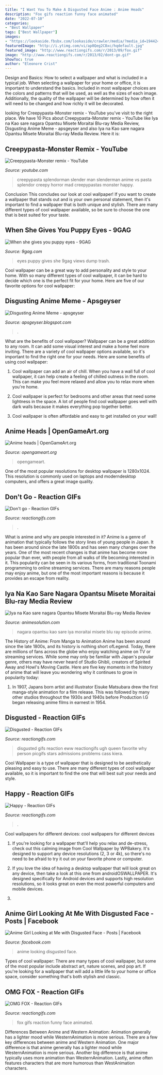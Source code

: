 ```yaml
---
title: "I Want You To Make A Disgusted Face Anime : Anime Heads"
description: "Fox gifs reaction funny face animated"
date: "2022-07-10"
categories:
- "Best Wallpaper"
tags: ["Best Wallpaper"]
images:
- "https://lookaside.fbsbx.com/lookaside/crawler/media/?media_id=1944243892388293"
featuredImage: "http://i.ytimg.com/vi/ap0Qeg2C8xc/hqdefault.jpg"
featured_image: "http://www.reactiongifs.com/r/2013/09/fox.gif"
image: "http://www.reactiongifs.com/r/2013/02/dont-go.gif"
ShowToc: true
author: "Eleonore Crist"
---
```



Design and Basics: How to select a wallpaper and what is included in a typical job.
When selecting a wallpaper for your home or office, it is important to understand the basics. Included in most wallpaper choices are the colors and patterns that will be used, as well as the sizes of each image. Additionally, the quality of the wallpaper will be determined by how often it will need to be changed and how richly it will be decorated.

	

		
looking for Creepypasta-Monster remix - YouTube you've visit to the right place. We have 10 Pics about Creepypasta-Monster remix - YouTube like Iya na Kao sare nagara Opantsu Misete Moraitai Blu-ray Media Review, Disgusting Anime Meme - apsgeyser and also Iya na Kao sare nagara Opantsu Misete Moraitai Blu-ray Media Review. Here it is:
		
    
## Creepypasta-Monster Remix - YouTube

<img loading=lazy src="http://i.ytimg.com/vi/ap0Qeg2C8xc/hqdefault.jpg" onerror="this.onerror=null;this.src='https://tse3.mm.bing.net/th?id=OIP.HCgPcmsW043Y-23IKQqZgAHaFj&amp;pid=15.1';" alt="Creepypasta-Monster remix - YouTube">

_Source: youtube.com_

>creepypasta splendorman slender man slenderman anime vs pasta splendor creepy horror mad creepypastas monster happy. 

	

Conclusion
This concludes our look at cool wallpaper! If you want to create a wallpaper that stands out and is your own personal statement, then it's important to find a wallpaper that is both unique and stylish. There are many different types of cool wallpaper available, so be sure to choose the one that is best suited for your taste.

    
## When She Gives You Puppy Eyes - 9GAG

<img loading=lazy src="https://images-cdn.9gag.com/photo/aQpXGr7_700b.jpg" onerror="this.onerror=null;this.src='https://tse1.mm.bing.net/th?id=OIP.Ey5xtfScwdNRe2_3_tR2xwHaFC&amp;pid=15.1';" alt="When she gives you puppy eyes - 9GAG">

_Source: 9gag.com_

>eyes puppy gives she 9gag views dump trash. 

	

Cool wallpaper can be a great way to add personality and style to your home. With so many different types of cool wallpaper, it can be hard to decide which one is the perfect fit for your home. Here are five of our favorite options for cool wallpaper: 

    
## Disgusting Anime Meme - Apsgeyser

<img loading=lazy src="https://pics.me.me/my-face-while-reading-177013-disgusting-my-face-at-the-44204955.png" onerror="this.onerror=null;this.src='https://tse1.mm.bing.net/th?id=OIP.lMqouo1B1DbB_ILAI2d0NAHaIB&amp;pid=15.1';" alt="Disgusting Anime Meme - apsgeyser">

_Source: apsgeyser.blogspot.com_

>. 

	

What are the benefits of cool wallpaper?
Wallpaper can be a great addition to any room. It can add some visual interest and make a home feel more inviting. There are a variety of cool wallpaper options available, so it's important to find the right one for your needs. Here are some benefits of using cool wallpaper: 
1. Cool wallpaper can add an air of chill. When you have a wall full of cool wallpaper, it can help create a feeling of chilled outness in the room. This can make you feel more relaxed and allow you to relax more when you're home. 

2. Cool wallpaper is perfect for bedrooms and other areas that need some lightness in the space. A lot of people find cool wallpaper goes well with dark walls because it makes everything pop together better. 

3. Cool wallpaper is often affordable and easy to get installed on your wall!

    
## Anime Heads | OpenGameArt.org

<img loading=lazy src="https://opengameart.org/sites/default/files/s.jpg" onerror="this.onerror=null;this.src='https://tse1.mm.bing.net/th?id=OIP.nCXnUhsGaM8JcDGeZwX5VgHaHa&amp;pid=15.1';" alt="Anime heads | OpenGameArt.org">

_Source: opengameart.org_

>opengameart. 

	

One of the most popular resolutions for desktop wallpaper is 1280x1024. This resolution is commonly used on laptops and moderndesktop computers, and offers a great image quality.

    
## Don&#039;t Go - Reaction GIFs

<img loading=lazy src="http://www.reactiongifs.com/r/2013/02/dont-go.gif" onerror="this.onerror=null;this.src='https://tse4.mm.bing.net/th?id=OIP.sLVfTe8Xdq-DOQdoqchvwgHaDf&amp;pid=15.1';" alt="Don&#039;t go - Reaction GIFs">

_Source: reactiongifs.com_

>. 

	

What is anime and why are people interested in it?
Anime is a genre of animation that typically follows the story lines of young people in Japan. It has been around since the late 1800s and has seen many changes over the years. One of the most recent changes is that anime has become more popular than ever, with people from all walks of life becoming interested in it. This popularity can be seen in its various forms, from traditional Toonami programming to online streaming services. There are many reasons people may enjoy anime, but one of the most important reasons is because it provides an escape from reality.

    
## Iya Na Kao Sare Nagara Opantsu Misete Moraitai Blu-ray Media Review

<img loading=lazy src="https://animesolution.com/wp-content/uploads/2018/09/IyaPan-01_02.13_2018.09.03_13.29.15.jpg" onerror="this.onerror=null;this.src='https://tse2.mm.bing.net/th?id=OIP.pY6CZirIbiJZnrFkjB81jgHaEK&amp;pid=15.1';" alt="Iya na Kao sare nagara Opantsu Misete Moraitai Blu-ray Media Review">

_Source: animesolution.com_

>nagara opantsu kao sare iya moraitai misete blu ray episode anime. 

	

The History of Anime: From Manga to Animation
Anime has been around since the late 1800s, and its history is nothing short ofLegend. Today, there are millions of fans across the globe who enjoy watching anime on TV or streaming services. While some may only be familiar with Japan's popular genre, others may have never heard of Studio Ghibli, creators of Spirited Away and Howl's Moving Castle. Here are five key moments in the history of anime that will leave you wondering why it continues to grow in popularity today:
1) In 1907, Japans born artist and illustrator Eisuke Matsubara drew the first manga-style animation for a film release. This was followed by many other studios throughout the 1930s and 1940s before Production I.G began releasing anime films in earnest in 1954.

    
## Disgusted - Reaction GIFs

<img loading=lazy src="http://www.reactiongifs.com/r/2012/11/disgusted.gif" onerror="this.onerror=null;this.src='https://tse3.mm.bing.net/th?id=OIP.9RSLpMGMomqmJ_DcjQ-k0AHaFH&amp;pid=15.1';" alt="Disgusted - Reaction GIFs">

_Source: reactiongifs.com_

>disgusted gifs reaction eww reactiongifs ugh queen favorite why person picgifs stars admissions problems cass kiera. 

	

Cool Wallpaper is a type of wallpaper that is designed to be aesthetically pleasing and easy to use. There are many different types of cool wallpaper available, so it is important to find the one that will best suit your needs and style.

    
## Happy - Reaction GIFs

<img loading=lazy src="http://www.reactiongifs.com/r/2013/03/Adventure-Time-Finn-Beautiful.gif" onerror="this.onerror=null;this.src='https://tse1.mm.bing.net/th?id=OIP.NKOszjubbPTqBeHWjIEaSQHaEK&amp;pid=15.1';" alt="Happy - Reaction GIFs">

_Source: reactiongifs.com_

>. 

	

Cool wallpapers for different devices:
cool wallpapers for different devices 

1. If you're looking for a wallpaper that'll help you relax and de-stress, check out this calming image from Cool Wallpaper by WPBakery. It's designed to support any device resolutions (2, 3 or 4k), so there's no need to be afraid to try it out on your favorite phone or computer.

2. If you love the idea of having a desktop wallpaper that will look great on any device, then take a look at this one from androidOSWALLPAPER. It's designed specifically for Android devices and supports high resolution resolutions, so it looks great on even the most powerful computers and mobile devices.

3.

    
## Anime Girl Looking At Me With Disgusted Face - Posts | Facebook

<img loading=lazy src="https://lookaside.fbsbx.com/lookaside/crawler/media/?media_id=1944243892388293" onerror="this.onerror=null;this.src='https://tse1.mm.bing.net/th?id=OIP.ePp1u6yGULHaFkWYL5RguwHaEK&amp;pid=15.1';" alt="Anime Girl Looking at Me with Disgusted Face - Posts | Facebook">

_Source: facebook.com_

>anime looking disgusted face. 

	

Types of cool wallpaper:
There are many types of cool wallpaper, but some of the most popular include abstract art, nature scenes, and pop art. If you're looking for a wallpaper that will add a little life to your home or office space, consider something that's both stylish and classic.

    
## OMG FOX - Reaction GIFs

<img loading=lazy src="http://www.reactiongifs.com/r/2013/09/fox.gif" onerror="this.onerror=null;this.src='https://tse2.mm.bing.net/th?id=OIP.5DQGl6v5iykPpgGaL3SjRgHaD_&amp;pid=15.1';" alt="OMG FOX - Reaction GIFs">

_Source: reactiongifs.com_

>fox gifs reaction funny face animated. 

	

Differences Between Anime and Western Animation: Animation generally has a lighter mood while WesternAnimation is more serious.
There are a few key differences between anime and Western Animation. One major difference is that anime generally has a lighter mood while WesternAnimation is more serious. Another big difference is that anime typically uses more animation than WesternAnimation. Lastly, anime often features characters that are more humorous than WestAnimation characters.

